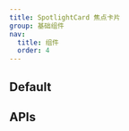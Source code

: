 ```yaml
---
title: SpotlightCard 焦点卡片
group: 基础组件
nav:
  title: 组件
  order: 4
---
```


## Default

<code src="./demos/index.tsx"></code>

## APIs

<API id='SpotlightCard'></API>
